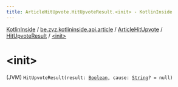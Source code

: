 ```yaml
---
title: ArticleHitUpvote.HitUpvoteResult.<init> - KotlinInside
---
```


[KotlinInside](../../../index.html) / [be.zvz.kotlininside.api.article](../../index.html) / [ArticleHitUpvote](../index.html) / [HitUpvoteResult](index.html) / [&lt;init&gt;](./-init-.html)

# &lt;init&gt;

(JVM) `HitUpvoteResult(result: `[`Boolean`](https://kotlinlang.org/api/latest/jvm/stdlib/kotlin/-boolean/index.html)`, cause: `[`String`](https://kotlinlang.org/api/latest/jvm/stdlib/kotlin/-string/index.html)`? = null)`